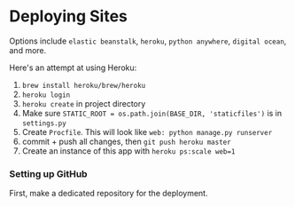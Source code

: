 # Deploying Sites

Options include `elastic beanstalk`, `heroku`, `python anywhere`,
`digital ocean`, and more.

Here's an attempt at using Heroku:
1. `brew install heroku/brew/heroku`
2. `heroku login`
3. `heroku create` in project directory
4. Make sure `STATIC_ROOT = os.path.join(BASE_DIR, 'staticfiles')` is in `settings.py`
5. Create `Procfile`. This will look like `web: python manage.py runserver`
6. commit + push all changes, then `git push heroku master`
7. Create an instance of this app with `heroku ps:scale web=1`

### Setting up GitHub
First, make a dedicated repository for the deployment.
